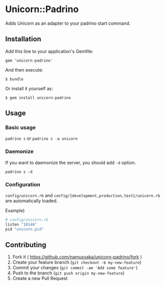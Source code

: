 # Unicorn::Padrino

Adds Unicorn as an adapter to your padrino start command.

## Installation

Add this line to your application's Gemfile:

    gem 'unicorn-padrino'

And then execute:

    $ bundle

Or install it yourself as:

    $ gem install unicorn-padrino

## Usage

### Basic usage

`padrino s` or `padrino s -a unicorn`

### Daemonize

If you want to daemonize the server, you should add `-d` option.

`padrino s -d`

### Configuration

`config/unicorn.rb` and `config/{development,production,test}/unicorn.rb` are automatically loaded.

Example)

```ruby
# config/unicorn.rb
listen "10146"
pid "unicorn.pid"
```

## Contributing

1. Fork it ( https://github.com/namusyaka/unicorn-padrino/fork )
2. Create your feature branch (`git checkout -b my-new-feature`)
3. Commit your changes (`git commit -am 'Add some feature'`)
4. Push to the branch (`git push origin my-new-feature`)
5. Create a new Pull Request
